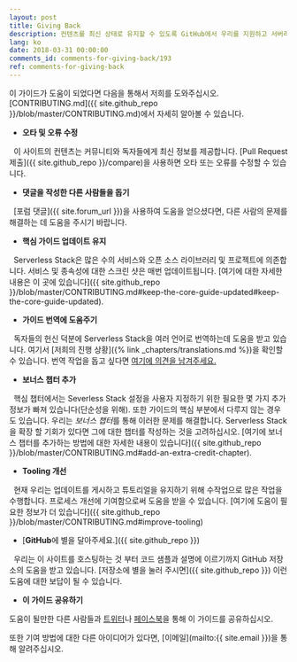 ```yaml
---
layout: post
title: Giving Back
description: 컨텐츠를 최신 상태로 유지할 수 있도록 GitHub에서 우리를 지원하고 서버리스 스택에 기여하고 있습니다.
lang: ko
date: 2018-03-31 00:00:00
comments_id: comments-for-giving-back/193
ref: comments-for-giving-back
---
```


이 가이드가 도움이 되었다면 다음을 통해서 저희를 도와주십시오. [CONTRIBUTING.md]({{ site.github_repo }}/blob/master/CONTRIBUTING.md)에서 자세히 알아볼 수 있습니다.

- **오타 및 오류 수정**

  이 사이트의 컨텐츠는 커뮤니티와 독자들에게 최신 정보를 제공합니다. [Pull Request 제출]({{ site.github_repo }}/compare)을 사용하면 오타 또는 오류를 수정할 수 있습니다.

- **댓글을 작성한 다른 사람들을 돕기**

  [포럼 댓글]({{ site.forum_url }})을 사용하여 도움을 얻으셨다면, 다른 사람의 문제를 해결하는 데 도움을 주시기 바랍니다.

- **핵심 가이드 업데이트 유지**

  Serverless Stack은 많은 수의 서비스와 오픈 소스 라이브러리 및 프로젝트에 의존합니다. 서비스 및 종속성에 대한 스크린 샷은 매번 업데이트됩니다. [여기에 대한 자세한 내용은 이 곳에 있습니다]({{ site.github_repo }}/blob/master/CONTRIBUTING.md#keep-the-core-guide-updated#keep-the-core-guide-updated).

- **가이드 번역에 도움주기**

  독자들의 헌신 덕분에 Serverless Stack을 여러 언어로 번역하는데 도움을 받고 있습니다. 여기서 [저희의 진행 상황]({% link _chapters/translations.md %})을 확인할 수 있습니다. 번역 작업을 돕고 싶다면 [여기에 의견을 남겨주세요.](https://discourse.serverless-stack.com/t/help-us-translate-serverless-stack/596/15)

- **보너스 챕터 추가**

  핵심 챕터에서는 Severless Stack 설정을 사용자 지정하기 위한 필요한 몇 가지 추가 정보가 빠져 있습니다(단순성을 위해). 또한 가이드의 핵심 부분에서 다루지 않는 경우도 있습니다. 우리는 *보너스 챕터*를 통해 이러한 문제를 해결합니다. Serverless Stack을 확장 할 기회가 있다면 그에 대한 챕터를 작성하는 것을 고려하십시오. [여기에 보너스 챕터를 추가하는 방법에 대한 자세한 내용이 있습니다]({{ site.github_repo }}/blob/master/CONTRIBUTING.md#add-an-extra-credit-chapter).

- **Tooling 개선**

  현재 우리는 업데이트를 게시하고 튜토리얼을 유지하기 위해 수작업으로 많은 작업을 수행합니다. 프로세스 개선에 기여함으로써 도움을 받을 수 있습니다. [여기에 도움이 필요한 정보가 더 있습니다]({{ site.github_repo }}/blob/master/CONTRIBUTING.md#improve-tooling)

- [**GitHub**에 별을 달아주세요.]({{ site.github_repo }})

  우리는 이 사이트를 호스팅하는 것 부터 코드 샘플과 설명에 이르기까지 GitHub 저장소의 도움을 받고 있습니다. [저장소에 별을 눌러 주시면]({{ site.github_repo }}) 이런 도움에 대한 보답이 될 수 있습니다.

- **이 가이드 공유하기**

도움이 될만한 다른 사람들과 <a href="https://twitter.com/intent/tweet?text={{ site.title }}&url={{ site.url }}" target="_blank">트위터</a>나 <a href="https://www.facebook.com/sharer/sharer.php?u={{ site.url }}&p[title]={{ site.title }}" target="_blank">페이스북</a>을 통해 이 가이드를 공유하십시오.

 또한 기여 방법에 대한 다른 아이디어가 있다면, [이메일](mailto:{{ site.email }})을 통해 알려주십시오.
